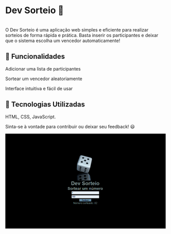 <h1>Dev Sorteio 🎲</h1>

<br>O Dev Sorteio é uma aplicação web simples e eficiente para realizar sorteios de forma rápida e prática. Basta inserir os participantes e deixar que o sistema escolha um vencedor automaticamente!

<h2>🚀 Funcionalidades</h2>
Adicionar uma lista de participantes

Sortear um vencedor aleatoriamente

Interface intuitiva e fácil de usar

<h2>🔧 Tecnologias Utilizadas</h2>
 HTML, CSS, JavaScript.

Sinta-se à vontade para contribuir ou deixar seu feedback! 😃

<img src="assets/Sorteio.PNG">
